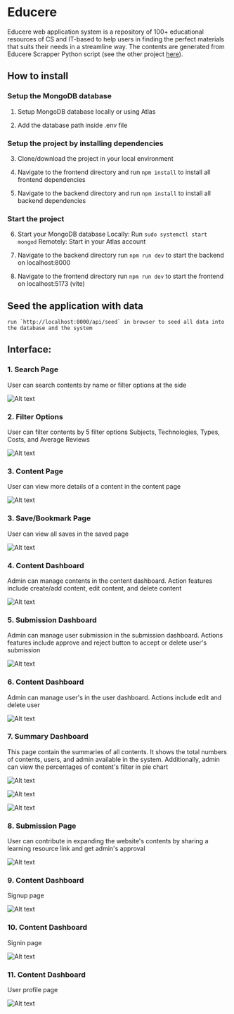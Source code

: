 # Educere

Educere web application system is a repository of 100+ educational resources of CS and IT-based to help users in finding the perfect materials that suits their needs in a streamline way. The contents are generated from Educere Scrapper Python script (see the other project [here](https://github.com/mirulh/Educere_Scrapper)).

## How to install

### Setup the MongoDB database

1. Setup MongoDB database locally or using Atlas

2. Add the database path inside .env file

### Setup the project by installing dependencies

3. Clone/download the project in your local environment

4. Navigate to the frontend directory and
   run `npm install` to install all frontend dependencies

5. Navigate to the backend directory and
   run `npm install` to install all backend dependencies

### Start the project

6. Start your MongoDB database
   Locally: Run `sudo systemctl start mongod`
   Remotely: Start in your Atlas account

7. Navigate to the backend directory
   run `npm run dev` to start the backend on localhost:8000

8. Navigate to the frontend directory
   run `npm run dev` to start the frontend on localhost:5173 (vite)

## Seed the application with data

    run `http://localhost:8000/api/seed` in browser to seed all data into the database and the system

## Interface:

### 1. Search Page

User can search contents by name or filter options at the side

![Alt text](pics/SearchPage.png)

### 2. Filter Options

User can filter contents by 5 filter options Subjects, Technologies, Types, Costs, and Average Reviews

![Alt text](pics/Filters.png)

### 3. Content Page

User can view more details of a content in the content page

![Alt text](pics/ContentPage.png)

### 3. Save/Bookmark Page

User can view all saves in the saved page

![Alt text](pics/SavePage.png)

### 4. Content Dashboard

Admin can manage contents in the content dashboard. Action features include create/add content, edit content, and delete content

![Alt text](pics/ContentDashboard.png)

### 5. Submission Dashboard

Admin can manage user submission in the submission dashboard. Actions features include approve and reject button to accept or delete user's submission

![Alt text](pics/SubmissionPage.png)

### 6. Content Dashboard

Admin can manage user's in the user dashboard. Actions include edit and delete user

![Alt text](pics/UsersPage.png)

### 7. Summary Dashboard

This page contain the summaries of all contents. It shows the total numbers of contents, users, and admin available in the system. Additionally, admin can view the percentages of content's filter in pie chart

![Alt text](pics/Dashboard1.png)

![Alt text](pics/Dashboard2.png)

![Alt text](pics/Dashboard3.png)

### 8. Submission Page

User can contribute in expanding the website's contents by sharing a learning resource link and get admin's approval

![Alt text](pics/SubmissionPage.png)

### 9. Content Dashboard

Signup page

![Alt text](pics/SignupPage.png)

### 10. Content Dashboard

Signin page

![Alt text](pics/SigninPage.png)

### 11. Content Dashboard

User profile page

![Alt text](pics/ProfilePage.png)
